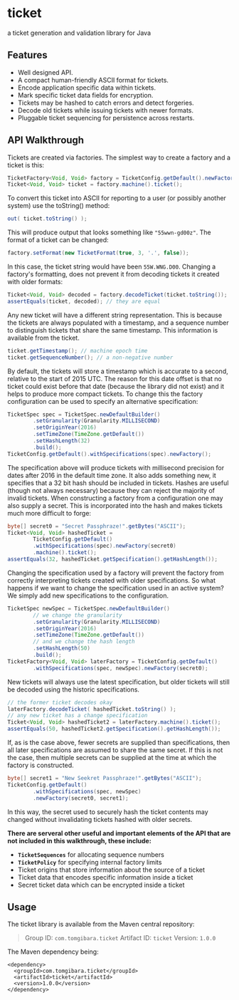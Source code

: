 # ticket
a ticket generation and validation library for Java

Features
--------

 * Well designed API.
 * A compact human-friendly ASCII format for tickets. 
 * Encode application specific data within tickets.
 * Mark specific ticket data fields for encryption.
 * Tickets may be hashed to catch errors and detect forgeries.
 * Decode old tickets while issuing tickets with newer formats.
 * Pluggable ticket sequencing for persistence across restarts.

API Walkthrough
---------------

Tickets are created via factories. The simplest way to create a
factory and a ticket is this:

```java
TicketFactory<Void, Void> factory = TicketConfig.getDefault().newFactory();
Ticket<Void, Void> ticket = factory.machine().ticket();
```

To convert this ticket into ASCII for reporting to a user (or possibly
another system) use the toString() method:

```java
out( ticket.toString() );
```

This will produce output that looks something like
<code>"55wwn-gd00z"</code>. The format of a ticket can be changed:

```java
factory.setFormat(new TicketFormat(true, 3, '.', false));
```

In this case, the ticket string would have been
<code>55W.WNG.D00</code>. Changing a factory's formatting, does not
prevent it from decoding tickets it created with older formats:

```java
Ticket<Void, Void> decoded = factory.decodeTicket(ticket.toString());
assertEquals(ticket, decoded); // they are equal
```

Any new ticket will have a different string representation. This is
because the tickets are always populated with a timestamp, and a
sequence number to distinguish tickets that share the same timestamp.
This information is available from the ticket.

```java
ticket.getTimestamp(); // machine epoch time
ticket.getSequenceNumber(); // a non-negative number
```

By default, the tickets will store a timestamp which is accurate to a
second, relative to the start of 2015 UTC. The reason for this date
offset is that no ticket could exist before that date (because the
library did not exist) and it helps to produce more compact tickets.
To change this the factory configuration can be used to specify an
alternative specification:

```java
TicketSpec spec = TicketSpec.newDefaultBuilder()
		.setGranularity(Granularity.MILLISECOND)
		.setOriginYear(2016)
		.setTimeZone(TimeZone.getDefault())
		.setHashLength(32)
		.build();
TicketConfig.getDefault().withSpecifications(spec).newFactory();
```

The specification above will produce tickets with millisecond
precision for dates after 2016 in the default time zone. It also adds
something new, it specifies that a 32 bit hash should be included in
tickets. Hashes are useful (though not always necessary) because they
can reject the majority of invalid tickets. When constructing a
factory from a configuration one may also supply a secret. This is
incorporated into the hash and makes tickets much more difficult to
forge:

```java
byte[] secret0 = "Secret Passphraze!".getBytes("ASCII");
Ticket<Void, Void> hashedTicket =
		TicketConfig.getDefault()
		.withSpecifications(spec).newFactory(secret0)
		.machine().ticket();
assertEquals(32, hashedTicket.getSpecification().getHashLength());
```

Changing the specification used by a factory will prevent the factory
from correctly interpreting tickets created with older specifications.
So what happens if we want to change the specification used in an
active system? We simply add new specifications to the configuration.

```java
TicketSpec newSpec = TicketSpec.newDefaultBuilder()
		// we change the granularity
		.setGranularity(Granularity.MILLISECOND)
		.setOriginYear(2016)
		.setTimeZone(TimeZone.getDefault())
		// and we change the hash length
		.setHashLength(50)
		.build();
TicketFactory<Void, Void> laterFactory = TicketConfig.getDefault()
		.withSpecifications(spec, newSpec).newFactory(secret0);
```

New tickets will always use the latest specification, but older
tickets will still be decoded using the historic specifications.

```java
// the former ticket decodes okay
laterFactory.decodeTicket( hashedTicket.toString() );
// any new ticket has a change specification
Ticket<Void, Void> hashedTicket2 = laterFactory.machine().ticket();
assertEquals(50, hashedTicket2.getSpecification().getHashLength());
```

If, as is the case above, fewer secrets are supplied than
specifications, then all later specifications are assumed to share the
same secret. If this is not the case, then multiple secrets can be
supplied at the time at which the factory is constructed.

```java
byte[] secret1 = "New Seekret Passphraze!".getBytes("ASCII");
TicketConfig.getDefault()
		.withSpecifications(spec, newSpec)
		.newFactory(secret0, secret1);
```

In this way, the secret used to securely hash the ticket contents may
changed without invalidating tickets hashed with older secrets.

**There are serveral other useful and important elements of the API
that are not included in this walkthrough, these include:**

 * **`TicketSequences`** for allocating sequence numbers
 * **`TicketPolicy`** for specifying internal factory limits
 * Ticket origins that store information about the source of a ticket
 * Ticket data that encodes specific information inside a ticket
 * Secret ticket data which can be encrypted inside a ticket

Usage
-----

The ticket library is available from the Maven central repository:

> Group ID:    `com.tomgibara.ticket`
> Artifact ID: `ticket`
> Version:     `1.0.0`

The Maven dependency being:

    <dependency>
      <groupId>com.tomgibara.ticket</groupId>
      <artifactId>ticket</artifactId>
      <version>1.0.0</version>
    </dependency>
